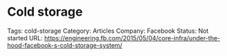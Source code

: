 # Cold storage

Tags: cold-storage
Category: Articles
Company: Facebook
Status: Not started
URL: https://engineering.fb.com/2015/05/04/core-infra/under-the-hood-facebook-s-cold-storage-system/